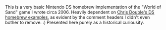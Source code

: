 This is a very basic Nintendo DS homebrew implementation of the "World of Sand" game I wrote circa 2006. Heavily dependent on [Chris Double's DS homebrew examples](http://double.nz/nintendo_ds/), as evident by the comment headers I didn't even bother to remove. :) Presented here purely as a historical curiousity.

